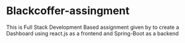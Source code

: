 # Blackcoffer-assingment
This is Full Stack Development Based assignment given by to create a Dashboard using react.js as a frontend and Spring-Boot as a backend
